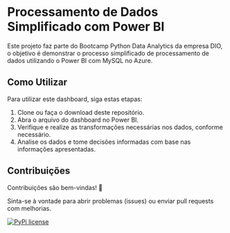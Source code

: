 # Processamento de Dados Simplificado com Power BI

Este projeto faz parte do Bootcamp Python Data Analytics da empresa DIO, o objetivo é demonstrar o processo simplificado de processamento de dados utilizando o Power BI com MySQL no Azure.

## Como Utilizar

Para utilizar este dashboard, siga estas etapas:

1. Clone ou faça o download deste repositório.
2. Abra o arquivo do dashboard no Power BI.
3. Verifique e realize as transformações necessárias nos dados, conforme necessário.
4. Analise os dados e tome decisões informadas com base nas informações apresentadas.

## Contribuições
Contribuições são bem-vindas! 🫶 

Sinta-se à vontade para abrir problemas (issues) ou enviar pull requests com melhorias.

[![PyPi license](https://badgen.net/pypi/license/pip/)](https://pypi.org/project/pip/)
